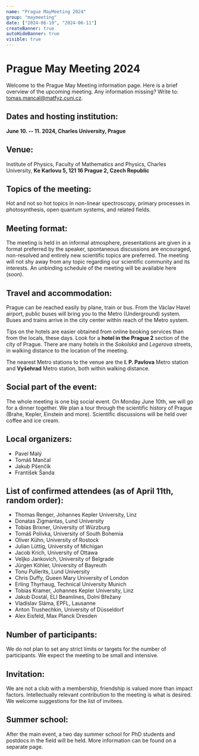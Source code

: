 ```yaml
---
name: "Prague MayMeeting 2024"
group: "maymeeting"
date: ["2024-06-10", "2024-06-11"]
createBanner: true
autoHideBanner: true
visible: true
---
```


# Prague May Meeting 2024

Welcome to the Prague May Meeting information page. Here is a brief overview of the upcoming meeting. Any information missing? Write to: [tomas.mancal@matfyz.cuni.cz](mailto:mancal@matfyz.cuni.cz).

## Dates and hosting institution: 

**June 10. -- 11. 2024, Charles University, Prague**

## Venue:
Institute of Physics, Faculty of Mathematics and Physics, Charles University, **Ke Karlovu 5, 121 16 Prague 2, Czech Republic**

## Topics of the meeting: 
Hot and not so hot topics in non-linear spectroscopy, primary processes in photosynthesis, open quantum systems, and related fields.

## Meeting format:

The meeting is held in an informal atmosphere, presentations are given in a format preferred by the speaker, spontaneous discussions are encouraged, non-resolved and entirely new scientific topics are preferred. The meeting will not shy away from any topic regarding our scientific community and its interests. An unbinding schedule of the meeting will be available here (soon).

## Travel and accommodation:

Prague can be reached easily by plane, train or bus. From the Václav Havel airport, public buses will bring you to the Metro (Underground) system. Buses and trains arrive in the city center within reach of the Metro system.

Tips on the hotels are easier obtained from online booking services than from the locals, these days. Look for a **hotel in the Prague 2** section of the city of Prague. There are many hotels in the *Sokolská* and *Legerova* streets, in walking distance to the location of the meeting.

The nearest Metro stations to the venue are the **I. P. Pavlova** Metro station and **Vyšehrad** Metro station, both within walking distance.

## Social part of the event:

The whole meeting is one big social event. On Monday June 10th, we will go for a dinner together. We plan a tour through the scientific history of Prague (Brahe, Kepler, Einstein and more). Scientific discussions will be held over coffee and ice cream.

## Local organizers:

- Pavel Malý
- Tomáš Mančal
- Jakub Pšenčík
- František Šanda

## List of confirmed attendees (as of April 11th, random order):

- Thomas Renger, Johannes Kepler University, Linz
- Donatas Zigmantas, Lund University
- Tobias Brixner, University of Würzburg
- Tomáš Polívka, University of South Bohemia
- Oliver Kühn, University of Rostock
- Julian Lüttig, University of Michigan
- Jacob Krich, University of Ottawa
- Veljko Jankovich, University of Belgrade
- Jürgen Köhler, University of Bayreuth
- Tonu Pullerits, Lund University
- Chris Duffy, Queen Mary University of London
- Erling Thyrhaug, Technical University Munich
- Tobias Kramer, Johannes Kepler University, Linz
- Jakub Dostál, ELI Beamlines, Dolní Břežany
- Vladislav Sláma, EPFL, Lausanne
- Anton Trushechkin, University of Düsseldorf
- Alex Eisfeld, Max Planck Dresden

## Number of participants: 

We do not plan to set any strict limits or targets for the number of participants. We expect the meeting to be small and intensive.

## Invitation: 

We are not a club with a membership, friendship is valued more than impact factors. Intellectually relevant contribution to the meeting is what is desired. We welcome suggestions for the list of invitees.

## Summer school: 

After the main event, a two day summer school for PhD students and postdocs in the field will be held. More information can be found on a separate page.